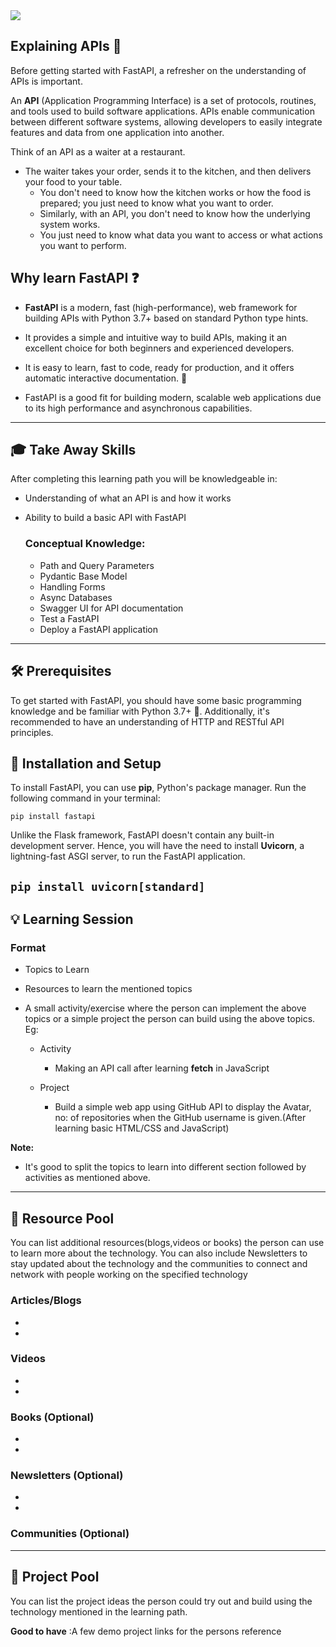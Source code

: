 <img src="https://warehouse-camo.ingress.cmh1.psfhosted.org/f6cae0b8a7814abdafd9c6de99569205b1fcc307/68747470733a2f2f666173746170692e7469616e676f6c6f2e636f6d2f696d672f6c6f676f2d6d617267696e2f6c6f676f2d7465616c2e706e67">

## Explaining APIs 🚀

Before getting started with FastAPI, a refresher on the understanding of APIs is important.

An **API** (Application Programming Interface) is a set of protocols, routines, and tools used to build software applications. APIs enable communication between different software systems, allowing developers to easily integrate features and data from one application into another.

Think of an API as a waiter at a restaurant.

- The waiter takes your order, sends it to the kitchen, and then delivers your food to your table.
  - You don't need to know how the kitchen works or how the food is prepared; you just need to know what you want to order.
  - Similarly, with an API, you don't need to know how the underlying system works.
  - You just need to know what data you want to access or what actions you want to perform.

## Why learn FastAPI ❓

- **FastAPI** is a modern, fast (high-performance), web framework for building APIs with Python 3.7+ based on standard Python type hints.

- It provides a simple and intuitive way to build APIs, making it an excellent choice for both beginners and experienced developers.

- It is easy to learn, fast to code, ready for production, and it offers automatic interactive documentation. 🤩

- FastAPI is a good fit for building modern, scalable web applications due to its high performance and asynchronous capabilities.

---

## 🎓 Take Away Skills

After completing this learning path you will be knowledgeable in:

- Understanding of what an API is and how it works
- Ability to build a basic API with FastAPI

  ### Conceptual Knowledge:

  - Path and Query Parameters
  - Pydantic Base Model
  - Handling Forms
  - Async Databases
  - Swagger UI for API documentation
  - Test a FastAPI
  - Deploy a FastAPI application

---

## 🛠️ Prerequisites

To get started with FastAPI, you should have some basic programming knowledge and be familiar with Python 3.7+ 🐍. Additionally, it's recommended to have an understanding of HTTP and RESTful API principles.

## 📲 Installation and Setup

To install FastAPI, you can use **pip**, Python's package manager. Run the following command in your terminal:

`pip install fastapi`

Unlike the Flask framework, FastAPI doesn't contain any built-in development server. Hence, you will have the need to install **Uvicorn**, a lightning-fast ASGI server, to run the FastAPI application.

## `pip install uvicorn[standard]`

## 💡 Learning Session

### Format

- Topics to Learn
- Resources to learn the mentioned topics
- A small activity/exercise where the person can implement the above topics or a simple project the person can build using the above topics. Eg:

  - Activity

    - Making an API call after learning **fetch** in JavaScript

  - Project

    - Build a simple web app using GitHub API to display the Avatar, no: of repositories when the GitHub username is given.(After learning basic HTML/CSS and JavaScript)

**Note:**

- It's good to split the topics to learn into different section followed by activities as mentioned above.

---

## 🔖 Resource Pool

You can list additional resources(blogs,videos or books) the person can use to learn more about the technology. You can also include Newsletters to stay updated about the technology and the communities to connect and network with people working on the specified technology

### Articles/Blogs

-
-

### Videos

-
-

### Books (Optional)

-
-

### Newsletters (Optional)

-
-

### Communities (Optional)

---

## 🚀 Project Pool

You can list the project ideas the person could try out and build using the technology mentioned in the learning path.

**Good to have** :A few demo project links for the persons reference
